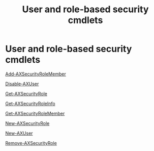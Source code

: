 ﻿---
title: User and role-based security cmdlets
TOCTitle: User and role-based security cmdlets
ms:assetid: C42CB5E5-440D-3424-4D91-66F70C0AE559
ms:mtpsurl: https://technet.microsoft.com/en-us/library/Hh706141(v=AX.60)
ms:contentKeyID: 42529000
ms.date: 10/28/2012
mtps_version: v=AX.60
---

# User and role-based security cmdlets

[Add-AXSecurityRoleMember](add-axsecurityrolemember.md)

[Disable-AXUser](disable-axuser.md)

[Get-AXSecurityRole](get-axsecurityrole.md)

[Get-AXSecurityRoleInfo](get-axsecurityroleinfo.md)

[Get-AXSecurityRoleMember](get-axsecurityrolemember.md)

[New-AXSecurityRole](new-axsecurityrole.md)

[New-AXUser](new-axuser.md)

[Remove-AXSecurityRole](remove-axsecurityrole.md)

